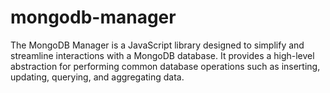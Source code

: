 # mongodb-manager
The MongoDB Manager is a JavaScript library designed to simplify and streamline interactions with a MongoDB database. It provides a high-level abstraction for performing common database operations such as inserting, updating, querying, and aggregating data.
